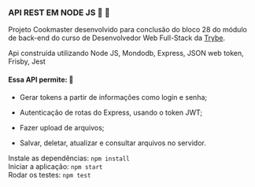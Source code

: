 ### API REST EM NODE JS :rocket: :hamburger: 

Projeto Cookmaster desenvolvido para conclusão do bloco 28 do módulo de back-end do curso de Desenvolvedor Web Full-Stack da [Trybe](https://www.betrybe.com/?utm_medium=cpc&utm_source=google&utm_campaign=Brand&utm_content=ad03_din_h&gclid=Cj0KCQjw9_mDBhCGARIsAN3PaFNosPNg-Ngtx3s6aTG7konh-9_FIhdRMlsG98Cwhf0WG2tIQhtg1RcaAi1tEALw_wcB).


Api construída utilizando Node JS, Mondodb, Express, JSON web token, Frisby, Jest

#### Essa API permite: :rocket:

- Gerar tokens a partir de informações como login e senha;

- Autenticação de rotas do Express, usando o token JWT;

- Fazer upload de arquivos;

- Salvar, deletar, atualizar e consultar arquivos no servidor.

Instale as dependências: `npm install` </br>
Iniciar a aplicação: `npm start` </br>
Rodar os testes: `npm test` </br>

